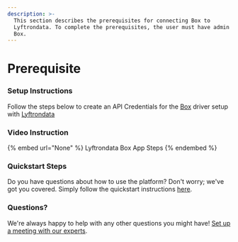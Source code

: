 ```yaml
---
description: >-
  This section describes the prerequisites for connecting Box to
  Lyftrondata. To complete the prerequisites, the user must have admin access to
  Box.
---
```


# Prerequisite

<mark style="color:blue;"></mark>

### Setup Instructions

Follow the steps below to create an API Credentials for the [Box](None) driver setup with [Lyftrondata](https://www.lyftrondata.com)

### Video Instruction

{% embed url="None" %}
Lyftrondata Box App Steps
{% endembed %}

### Quickstart Steps

Do you have questions about how to use the platform? Don't worry; we've got you covered. Simply follow the quickstart instructions [here](README.md).

### Questions? <a href="#questions" id="questions"></a>

We're always happy to help with any other questions you might have! [Set up a meeting with our experts](https://www.lyftrondata.com/book-a-meeting/).

